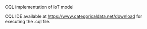CQL implementation of IoT model

CQL IDE available at https://www.categoricaldata.net/download for executing the .cql file.

